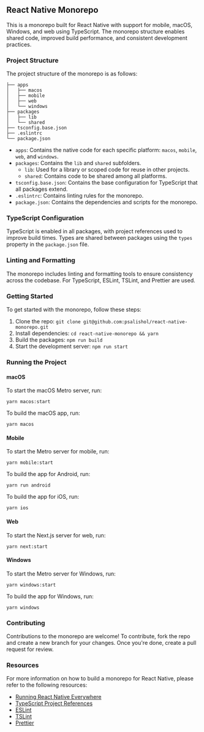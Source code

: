 ## React Native Monorepo

This is a monorepo built for React Native with support for mobile, macOS, Windows, and web using TypeScript. The monorepo structure enables shared code, improved build performance, and consistent development practices.

### Project Structure

The project structure of the monorepo is as follows:

```
├── apps
│   ├── macos
│   ├── mobile
│   ├── web
│   └── windows
├── packages
│   ├── lib
│   └── shared
├── tsconfig.base.json
├── .eslintrc
└── package.json
```

- `apps`: Contains the native code for each specific platform: `macos`, `mobile`, `web`, and `windows`.
- `packages`: Contains the `lib` and `shared` subfolders.
  - `lib`: Used for a library or scoped code for reuse in other projects.
  - `shared`: Contains code to be shared among all platforms.
- `tsconfig.base.json`: Contains the base configuration for TypeScript that all packages extend.
- `.eslintrc`: Contains linting rules for the monorepo.
- `package.json`: Contains the dependencies and scripts for the monorepo.

### TypeScript Configuration

TypeScript is enabled in all packages, with project references used to improve build times. Types are shared between packages using the `types` property in the `package.json` file.

### Linting and Formatting

The monorepo includes linting and formatting tools to ensure consistency across the codebase. For TypeScript, ESLint, TSLint, and Prettier are used.

### Getting Started

To get started with the monorepo, follow these steps:

1. Clone the repo: `git clone git@github.com:psalishol/react-native-monorepo.git`
2. Install dependencies: `cd react-native-monorepo && yarn`
3. Build the packages: `npm run build`
4. Start the development server: `npm run start`


### Running the Project

#### macOS

To start the macOS Metro server, run:

`yarn macos:start`

To build the macOS app, run:

`yarn macos`


#### Mobile

To start the Metro server for mobile, run:

`yarn mobile:start`


To build the app for Android, run:

`yarn run android`

To build the app for iOS, run:

`yarn ios`


#### Web

To start the Next.js server for web, run:

`yarn next:start`


#### Windows

To start the Metro server for Windows, run:

`yarn windows:start`


To build the app for Windows, run:

`yarn windows`


### Contributing

Contributions to the monorepo are welcome! To contribute, fork the repo and create a new branch for your changes. Once you're done, create a pull request for review.

### Resources

For more information on how to build a monorepo for React Native, please refer to the following resources:

- [Running React Native Everywhere](https://mmazzarolo.com/blog/2021-09-11-running-react-native-everywhere/)
- [TypeScript Project References](https://www.typescriptlang.org/docs/handbook/project-references.html)
- [ESLint](https://eslint.org/)
- [TSLint](https://palantir.github.io/tslint/)
- [Prettier](https://prettier.io/)
